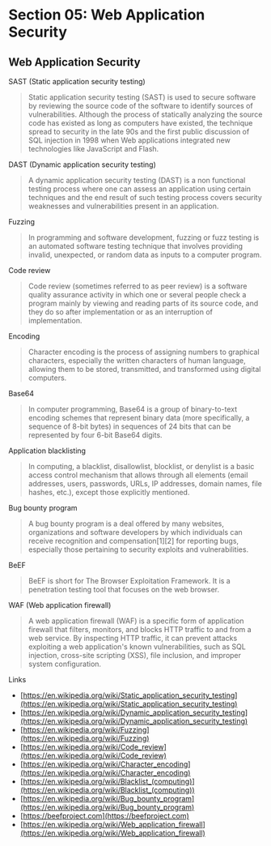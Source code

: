 # Section 05: Web Application Security

## Web Application Security
SAST (Static application security testing)
> Static application security testing (SAST) is used to secure software by reviewing the source code of the software to identify sources of vulnerabilities.
> Although the process of statically analyzing the source code has existed as long as computers have existed, the technique spread to security in the late 90s and the first public discussion of SQL injection in 1998 when Web applications integrated new technologies like JavaScript and Flash.

DAST (Dynamic application security testing)
> A dynamic application security testing (DAST) is a non functional testing process where one can assess an application using certain techniques and the end result of such testing process covers security weaknesses and vulnerabilities present in an application.

Fuzzing
> In programming and software development, fuzzing or fuzz testing is an automated software testing technique that involves providing invalid, unexpected, or random data as inputs to a computer program.

Code review
> Code review (sometimes referred to as peer review) is a software quality assurance activity in which one or several people check a program mainly by viewing and reading parts of its source code, and they do so after implementation or as an interruption of implementation.

Encoding
> Character encoding is the process of assigning numbers to graphical characters, especially the written characters of human language, allowing them to be stored, transmitted, and transformed using digital computers.

Base64
> In computer programming, Base64 is a group of binary-to-text encoding schemes that represent binary data (more specifically, a sequence of 8-bit bytes) in sequences of 24 bits that can be represented by four 6-bit Base64 digits.

Application blacklisting
> In computing, a blacklist, disallowlist, blocklist, or denylist is a basic access control mechanism that allows through all elements (email addresses, users, passwords, URLs, IP addresses, domain names, file hashes, etc.), except those explicitly mentioned.

Bug bounty program
> A bug bounty program is a deal offered by many websites, organizations and software developers by which individuals can receive recognition and compensation[1][2] for reporting bugs, especially those pertaining to security exploits and vulnerabilities.
 
BeEF
> BeEF is short for The Browser Exploitation Framework.
> It is a penetration testing tool that focuses on the web browser.

WAF (Web application firewall)
> A web application firewall (WAF) is a specific form of application firewall that filters, monitors, and blocks HTTP traffic to and from a web service.
> By inspecting HTTP traffic, it can prevent attacks exploiting a web application's known vulnerabilities, such as SQL injection, cross-site scripting (XSS), file inclusion, and improper system configuration.

Links
- [https://en.wikipedia.org/wiki/Static_application_security_testing](https://en.wikipedia.org/wiki/Static_application_security_testing)
- [https://en.wikipedia.org/wiki/Dynamic_application_security_testing](https://en.wikipedia.org/wiki/Dynamic_application_security_testing)
- [https://en.wikipedia.org/wiki/Fuzzing](https://en.wikipedia.org/wiki/Fuzzing)
- [https://en.wikipedia.org/wiki/Code_review](https://en.wikipedia.org/wiki/Code_review)
- [https://en.wikipedia.org/wiki/Character_encoding](https://en.wikipedia.org/wiki/Character_encoding)
- [https://en.wikipedia.org/wiki/Blacklist_(computing)](https://en.wikipedia.org/wiki/Blacklist_(computing))
- [https://en.wikipedia.org/wiki/Bug_bounty_program](https://en.wikipedia.org/wiki/Bug_bounty_program)
- [https://beefproject.com](https://beefproject.com)
- [https://en.wikipedia.org/wiki/Web_application_firewall](https://en.wikipedia.org/wiki/Web_application_firewall)
